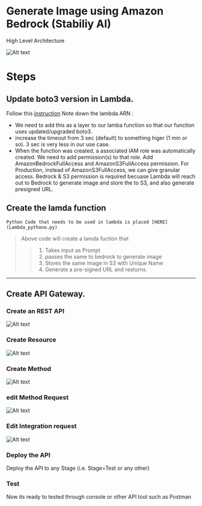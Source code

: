 # Generate Image using Amazon Bedrock (Stabiliy AI)

High Level Architecture


![Alt text](Architecture.png)


# Steps


## Update boto3 version in Lambda.

Follow this [instruction](https://repost.aws/knowledge-center/lambda-python-runtime-errors )
Note down the lambda ARN :
* We need to add this as a layer to our lamba function so that our function uses updated/upgraded boto3. 
* increase the timeout from 3 sec (default) to something higer (1 min or so). 3 sec is very less in our use case. 
* When the function was created, a associated IAM role was automatically created. We need to add permission(s) to that role. 
Add AmazonBedrockFullAccess and AmazonS3FullAccess permission. For Production, instead of AmazonS3FullAccess, we can give granular access. Bedrock & S3 permission is required becuase Lambda will reach out to Bedrock to generate image and store the to S3, and also generate presigned URL. 

## Create the lamda function

```
Python Code that needs to be used in lambda is placed [HERE](Lambda_pythone.py)
```

> Above code will create a lamda fuction that
>> 1) Takes input as Prompt
>> 2) passes the same to bedrock to generate image
>> 3) Stores the same image in S3 with Unique Name
>> 4) Generate a pre-signed URL and resturns. 
>

---

## Create API Gateway. 

### Create an REST API 

![Alt text](Image1.png)

### Create Resource

![Alt text](Image2.png)

### Create Method

![Alt text](<Image 3.png>)

### edit Method Request

![Alt text](<Image 4.png>)

### Edit Integration request
 
![Alt text](<Image 5.png>)


### Deploy the API
Deploy the API to any Stage (i.e. Stage=Test or any other)

### Test

Now its ready to tested through console or other API tool such as Postman






